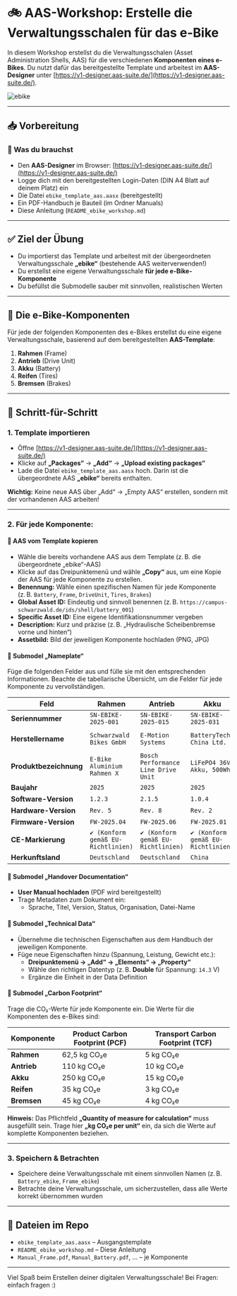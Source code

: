 
# 🚲 AAS-Workshop: Erstelle die Verwaltungsschalen für das e-Bike

In diesem Workshop erstellst du die Verwaltungsschalen (Asset Administration Shells, AAS) für die verschiedenen **Komponenten eines e-Bikes**. Du nutzt dafür das bereitgestellte Template und arbeitest im **AAS-Designer** unter [https://v1-designer.aas-suite.de/](https://v1-designer.aas-suite.de/).

![ebike](https://github.com/user-attachments/assets/cbe31a72-746f-411f-8391-8c1cd6797cb4)

---

## 📥 Vorbereitung

### 🔹 Was du brauchst

- Den **AAS-Designer** im Browser: [https://v1-designer.aas-suite.de/](https://v1-designer.aas-suite.de/)
- Logge dich mit den bereitgestellten Login-Daten (DIN A4 Blatt auf deinem Platz) ein
- Die Datei `ebike_template_aas.aasx` (bereitgestellt)
- Ein PDF-Handbuch je Bauteil (im Ordner Manuals)
- Diese Anleitung (`README_ebike_workshop.md`)

---

## ✅ Ziel der Übung

- Du importierst das Template und arbeitest mit der übergeordneten Verwaltungsschale **„ebike“** (bestehende AAS weiterverwenden!)
- Du erstellst eine eigene Verwaltungsschale **für jede e-Bike-Komponente**
- Du befüllst die Submodelle sauber mit sinnvollen, realistischen Werten

---

## 🧩 Die e-Bike-Komponenten

Für jede der folgenden Komponenten des e-Bikes erstellst du eine eigene Verwaltungsschale, basierend auf dem bereitgestellten **AAS-Template**:

1. **Rahmen** (Frame)
2. **Antrieb** (Drive Unit)
3. **Akku** (Battery)
4. **Reifen** (Tires)
5. **Bremsen** (Brakes)

---

## 🔧 Schritt-für-Schritt

### 1. Template importieren

- Öffne [https://v1-designer.aas-suite.de/](https://v1-designer.aas-suite.de/)
- Klicke auf **„Packages“** → **„Add“** → **„Upload existing packages“**
- Lade die Datei `ebike_template_aas.aasx` hoch. Darin ist die übergeordnete AAS **„ebike“** bereits enthalten.

**Wichtig:** Keine neue AAS über „Add“ → „Empty AAS“ erstellen, sondern mit der vorhandenen AAS arbeiten!

---

### 2. Für jede Komponente:

#### 🔹 AAS vom Template kopieren

- Wähle die bereits vorhandene AAS aus dem Template (z. B. die übergeordnete „ebike“-AAS)
- Klicke auf das Dreipunktemenü und wähle **„Copy“** aus, um eine Kopie der AAS für jede Komponente zu erstellen.
- **Benennung:** Wähle einen spezifischen Namen für jede Komponente (z. B. `Battery`, `Frame`, `DriveUnit`, `Tires`, `Brakes`)
- **Global Asset ID:** Eindeutig und sinnvoll benennen (z. B. `https://campus-schwarzwald.de/ids/shell/battery_001`)
- **Specific Asset ID:** Eine eigene Identifikationsnummer vergeben
- **Description:** Kurz und präzise (z. B. „Hydraulische Scheibenbremse vorne und hinten“)
- **Assetbild:** Bild der jeweiligen Komponente hochladen (PNG, JPG)

#### 🔹 Submodel „Nameplate“

Füge die folgenden Felder aus und fülle sie mit den entsprechenden Informationen. Beachte die tabellarische Übersicht, um die Felder für jede Komponente zu vervollständigen.

| **Feld**               | **Rahmen**                               | **Antrieb**                              | **Akku**                                 | **Reifen**                               | **Bremsen**                              |
|------------------------|------------------------------------------|------------------------------------------|------------------------------------------|------------------------------------------|------------------------------------------|
| **Seriennummer**        | `SN-EBIKE-2025-001`                      | `SN-EBIKE-2025-015`                      | `SN-EBIKE-2025-031`                      | `SN-EBIKE-2025-045`                      | `SN-EBIKE-2025-060`                      |
| **Herstellername**      | `Schwarzwald Bikes GmbH`                 | `E-Motion Systems`                       | `BatteryTech China Ltd.`                 | `Continental Reifen GmbH`                | `Shimano Brake Systems`                  |
| **Produktbezeichnung**  | `E-Bike Aluminium Rahmen X`              | `Bosch Performance Line Drive Unit`      | `LiFePO4 36V Akku, 500Wh`                | `Continental Contact Plus`               | `Shimano Deore Hydraulische Bremsen`     |
| **Baujahr**             | `2025`                                   | `2025`                                   | `2025`                                   | `2025`                                   | `2025`                                   |
| **Software-Version**    | `1.2.3`                                  | `2.1.5`                                  | `1.0.4`                                  | `N/A`                                    | `3.0.1`                                  |
| **Hardware-Version**    | `Rev. 5`                                 | `Rev. 8`                                 | `Rev. 2`                                 | `Rev. 4`                                 | `Rev. 3`                                 |
| **Firmware-Version**    | `FW-2025.04`                             | `FW-2025.06`                             | `FW-2025.01`                             | `N/A`                                    | `FW-2025.02`                             |
| **CE-Markierung**       | `✔️ (Konform gemäß EU-Richtlinien)`       | `✔️ (Konform gemäß EU-Richtlinien)`       | `✔️ (Konform gemäß EU-Richtlinien)`       | `✔️ (Konform gemäß EU-Richtlinien)`       | `✔️ (Konform gemäß EU-Richtlinien)`       |
| **Herkunftsland**       | `Deutschland`                            | `Deutschland`                            | `China`                                 | `Deutschland`                            | `Japan`                                  |

#### 🔹 Submodel „Handover Documentation“

- **User Manual hochladen** (PDF wird bereitgestellt)
- Trage Metadaten zum Dokument ein:
  - Sprache, Titel, Version, Status, Organisation, Datei-Name

#### 🔹 Submodel „Technical Data“

- Übernehme die technischen Eigenschaften aus dem Handbuch der jeweiligen Komponente.
- Füge neue Eigenschaften hinzu (Spannung, Leistung, Gewicht etc.):
  - **Dreipunktemenü → „Add“ → „Elements“ → „Property“**
  - Wähle den richtigen Datentyp (z. B. **Double** für Spannung: `14.3` V)
  - Ergänze die Einheit in der Data Definition

#### 🔹 Submodel „Carbon Footprint“

Trage die CO₂-Werte für jede Komponente ein. Die Werte für die Komponenten des e-Bikes sind:

| Komponente | Product Carbon Footprint (PCF) | Transport Carbon Footprint (TCF) |
|------------|-------------------------------|----------------------------------|
| **Rahmen** | 62,5 kg CO₂e                  | 5 kg CO₂e                        |
| **Antrieb**| 110 kg CO₂e                   | 10 kg CO₂e                       |
| **Akku**   | 250 kg CO₂e                   | 15 kg CO₂e                       |
| **Reifen** | 35 kg CO₂e                    | 3 kg CO₂e                        |
| **Bremsen**| 45 kg CO₂e                    | 4 kg CO₂e                        |

**Hinweis:** Das Pflichtfeld **„Quantity of measure for calculation“** muss ausgefüllt sein. Trage hier **„kg CO₂e per unit“** ein, da sich die Werte auf komplette Komponenten beziehen.

---

### 3. Speichern & Betrachten

- Speichere deine Verwaltungsschale mit einem sinnvollen Namen (z. B. `Battery_ebike`, `Frame_ebike`)
- Betrachte deine Verwaltungsschale, um sicherzustellen, dass alle Werte korrekt übernommen wurden

---

## 📁 Dateien im Repo

- `ebike_template_aas.aasx` – Ausgangstemplate
- `README_ebike_workshop.md` – Diese Anleitung
- `Manual_Frame.pdf`, `Manual_Battery.pdf`, ... – je Komponente

---

Viel Spaß beim Erstellen deiner digitalen Verwaltungsschale! Bei Fragen: einfach fragen :)
